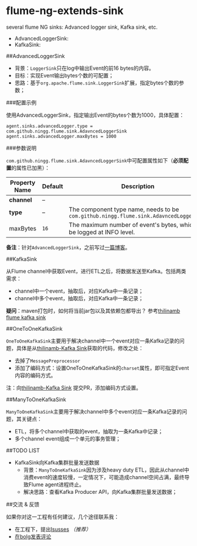 # flume-ng-extends-sink
several flume NG sinks: Advanced logger sink, Kafka sink, etc.

* AdvancedLoggerSink:
* KafkaSink:


##AdvancedLoggerSink


* 背景：`LoggerSink`只在log中输出Event的前16 bytes的内容。
* 目标：实现Event输出bytes个数的可配置；
* 思路：基于`org.apache.flume.sink.LoggerSink`扩展，指定bytes个数的参数；


###配置示例

使用AdvancedLoggerSink，指定输出Event的bytes个数为1000，具体配置：

	
	agent.sinks.advancedLogger.type = com.github.ningg.flume.sink.AdavncedLoggerSink
	agent.sinks.advancedLogger.maxBytes = 1000


###参数说明

`com.github.ningg.flume.sink.AdavncedLoggerSink`中可配置属性如下（**必须配置**的属性已加黑）：

|Property Name	|Default	|Description|
|----|----|----|
|**channel**|–	| |
|**type**|–	|The component type name, needs to be `com.github.ningg.flume.sink.AdavncedLoggerSink`|
|maxBytes|`16` | The maximum number of event's bytes, which will be logged at INFO level.|




**备注**：针对`AdvancedLoggerSink`，之前写过[一篇博客][Flume advanced logger sink]。


##KafkaSink

从Flume channel中获取Event，进行ETL之后，将数据发送至Kafka。包括两类需求：

* channel中一个event，抽取后，对应Kafka中一条记录；
* channel中多个event，抽取后，对应Kafka中一条记录；


**疑问**：maven打包时，如何将当前jar包以及其依赖包都导出？
参考[thilinamb flume kafka sink](https://github.com/thilinamb/flume-ng-kafka-sink)


##OneToOneKafkaSink

`OneToOneKafkaSink`主要用于解决channel中一个event对应一条Kafka记录的问题，具体是从[thilinamb-Kafka Sink][thilinamb-Kafka Sink]获取的代码，修改之处：

* 去掉了`MessagePreprocessor`
* 添加了编码方式：设置OneToOneKafkaSink的`charset`属性，即可指定Event内容的编码方式。

注：向[thilinamb-Kafka Sink][thilinamb-Kafka Sink] 提交PR，添加编码方式设置。


##ManyToOneKafkaSink

`ManyToOneKafkaSink`主要用于解决channel中多个event对应一条Kafka记录的问题，其关键点：

* ETL，将多个channel中获取的event，抽取为一条Kafka中记录；
* 多个channel event组成一个单元的事务管理；


##TODO LIST

* KafkaSink向Kafka集群批量发送数据
	* 背景：`ManyToOneKafkaSink`因为涉及heavy duty ETL，因此从channel中消费event的速度较慢，一定情况下，可能造成channel空间占满，最终导致Flume agent进程终止。
	* 解决思路：查看Kafka Producer API，向Kafka集群批量发送数据；






##交流 & 反馈

如果你对这一工程有任何建议，几个途径联系我：

* 在工程下，提出[Isusses](https://github.com/ningg/flume-ng-extends-sink/issues)	*（推荐）*
* [在bolg发表评论](http://ningg.github.io/flume-advance-logger-sink//)











[Flume advanced logger sink]:				http://ningg.github.io/flume-advance-logger-sink/
[thilinamb-Kafka Sink]:						https://github.com/thilinamb/flume-ng-kafka-sink

